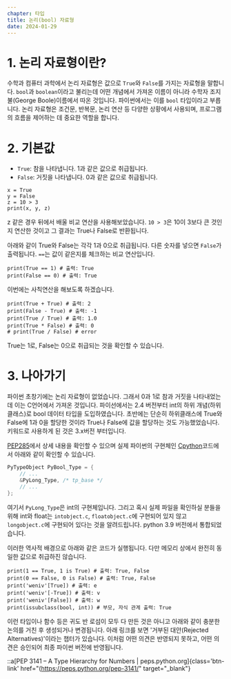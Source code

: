 ```yaml
---
chapter: 타입
title: 논리(bool) 자료형
date: 2024-01-29
---
```


# 1. 논리 자료형이란?

수학과 컴퓨터 과학에서 논리 자료형은 값으로 `True`와 `False`를 가지는 자료형을 말합니다. `bool`과 `boolean`이라고 불리는데 어떤 개념에서 가져온 이름이 아니라 수학자 조지 불(George Boole)이름에서 따온 것입니다. 파이썬에서는 이를 `bool` 타입이라고 부릅니다. 논리 자료형은 조건문, 반복문, 논리 연산 등 다양한 상황에서 사용되며, 프로그램의 흐름을 제어하는 데 중요한 역할을 합니다.

# 2. **기본값**

- `True`: 참을 나타냅니다. 1과 같은 값으로 취급됩니다.
- `False`: 거짓을 나타냅니다. 0과 같은 값으로 취급됩니다.

```python-exec
x = True
y = False
z = 10 > 3
print(x, y, z)
```

z 같은 경우 뒤에서 배울 비교 연산을 사용해보았습니다. `10 > 3`은 10이 3보다 큰 것인지 연산한 것이고 그 결과는 True나 False로 반환됩니다.

아래와 같이 True와 False는 각각 1과 0으로 취급됩니다. 다른 숫자를 넣으면 `False`가 출력됩니다. `==`는 값이 같은지를 체크하는 비교 연산입니다.

```python-exec
print(True == 1) # 출력: True
print(False == 0) # 출력: True
```

이번에는 사칙연산을 해보도록 하겠습니다.

```python-exec
print(True + True) # 출력: 2
print(False - True) # 출력: -1
print(True / True) # 출력: 1.0
print(True * False) # 출력: 0
# print(True / False) # error
```

True는 1로, False는 0으로 취급되는 것을 확인할 수 있습니다.

# 3. 나아가기

파이썬 초창기에는 논리 자료형이 없었습니다. 그래서 0과 1로 참과 거짓을 나타내었는데 이는 C언어에서 가져온 것입니다. 파이선에서는 2.4 버전부터 int의 하위 개념(하위 클래스)로 bool 데이터 타입을 도입하였습니다. 초반에는 단순히 하위클래스에 True와 False에 1과 0을 할당한 것이라 True나 False에 값을 할당하는 것도 가능했었습니다. 키워드로 사용하게 된 것은 3.x버전 부터입니다.

[PEP285](https://peps.python.org/pep-0285/)에서 상세 내용을 확인할 수 있으며 실제 파이썬의 구현체인 [Cpython](https://github.com/python/cpython/blob/main/Objects/boolobject.c)코드에서 아래와 같이 확인할 수 있습니다.

```c
PyTypeObject PyBool_Type = {
    // ...
    &PyLong_Type, /* tp_base */
    // ...
};
```

여기서 `PyLong_Type`은 int의 구현체입니다. 그리고 혹시 실제 파일을 확인하실 분들을 위해 int와 float는 `intobject.c`, `floatobject.c`에 구현되어 있지 않고 `longobject.c`에 구현되어 있다는 것을 알려드립니다. python 3.9 버전에서 통합되었습니다.

이러한 역사적 배경으로 아래와 같은 코드가 실행됩니다. 다만 메모리 상에서 완전히 동일한 값으로 취급하진 않습니다.

```python-exec
print(1 == True, 1 is True) # 출력: True, False
print(0 == False, 0 is False) # 출력: True, False
print('weniv'[True]) # 출력: e
print('weniv'[-True]) # 출력: v
print('weniv'[False]) # 출력: w
print(issubclass(bool, int)) # 부모, 자식 관계 출력: True
```

이런 타입이나 함수 등은 귀도 반 로섬이 모두 다 만든 것은 아니고 아래와 같이 충분한 논의를 거친 후 생성되거나 변경됩니다. 아래 링크를 보면 '거부된 대안(Rejected Alternatives)'이라는 챕터가 있습니다. 이처럼 어떤 의견은 반영되지 못하고, 어떤 의견은 승인되어 최종 파이썬 버전에 반영됩니다.

::a[PEP 3141 – A Type Hierarchy for Numbers | peps.python.org]{class='btn-link' href="(https://peps.python.org/pep-3141/" target="\_blank"}
